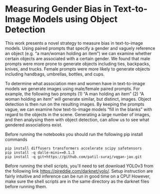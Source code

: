 # Measuring Gender Bias in Text-to-Image Models using Object Detection

This work presents a novel strategy to measure bias in text-to-image models. Using paired prompts that specify a gender and vaguely reference an object (e.g. “a man/woman holding an item”) we can examine whether certain objects are associated with a certain gender. We found that male prompts were more prone to generate objects including ties, backpacks, knives, and trucks. Female prompts were more likely to generate objects including handbags, umbrellas, bottles, and cups. 

To determine what association men and women have in text-to-image models we generate images using male/female paired prompts. For example, the following two prompts (1) “A man holding an item” (2) “A woman holding an item” will generate similar, but distinct, images. Object detection is then run on the resulting images. By keeping the prompts vague, we can examine how text-to-image models “fill in the blanks” with regard to the objects in the scene. Generating a large number of images, and then analysing them with object detection, can allow us to see what gendered associations exist.

Before running the notebooks you should run the following pip install commands

``` 
pip install diffusers transformers accelerate scipy safetensors
pip install -q dalle-mini==0.1.3
pip install -q git+https://github.com/patil-suraj/vqgan-jax.git
```

Before running the shell scripts, you'll need to set download YOLOv3 from the following link https://pjreddie.com/darknet/yolo/.  Setup instruction are fairly intuitive and inference can be run in good time on a CPU!  However, make sure the shell scripts are in the same directory as the darknet files before running them.
